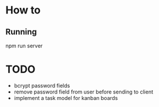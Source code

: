 # How to

## Running
npm run server

# TODO

- bcrypt password fields
- remove password field from user before sending to client
- implement a task model for kanban boards